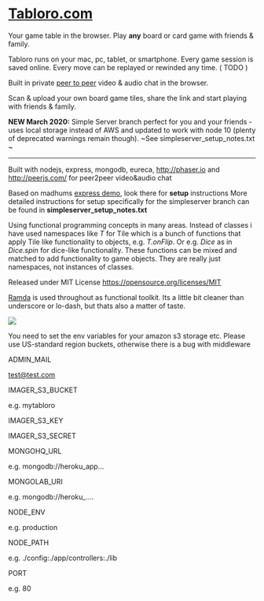 
#  <a href="http://www.tabloro.com/" target="_blank" class="tabloro" >Tabloro.com</a>

Your game table in the browser. Play <strong>any</strong> board or card game with friends & family.

Tabloro runs on your mac, pc, tablet, or smartphone. Every game session is saved online. Every move can be replayed or rewinded any time. ( TODO )

Built in private <a href="http://iswebrtcreadyyet.com/" target="_blank" class="text-default" ><u>peer to peer</u></a> video & audio chat in the browser.

Scan & upload your own board game tiles, share the link and start playing with friends & family.

**NEW March 2020:** Simple Server branch perfect for you and your friends - uses local storage instead of AWS and updated to work with node 10  (plenty of deprecated warnings remain though).
~See simpleserver_setup_notes.txt ~

---


Built with nodejs, express, mongodb, eureca, http://phaser.io and http://peerjs.com/ for peer2peer video&audio chat

Based on madhums <a href="https://github.com/madhums/node-express-mongoose-demo">express demo</a>, look there for **setup** instructions
More detailed instructions for setup specifically for the simpleserver branch can be found in **simpleserver_setup_notes.txt**

Using functional programming concepts in many areas. Instead of classes i have used namespaces like *T* for Tile which is a bunch of functions that apply Tile like functionality to objects, e.g. *T.onFlip*. Or e.g. *Dice* as in *Dice.spin* for dice-like functionality. These functions can be mixed and matched to add functionality to game objects. They are really just namespaces, not instances of classes.

Released under MIT License https://opensource.org/licenses/MIT

<a href="http://ramdajs.com/">Ramda</a> is used throughout as functional toolkit. Its a little bit cleaner than underscore or lo-dash, but thats also a matter of taste.

<img src="http://www.tabloro.com/img/meta.jpg"></img>




You need to set the env variables for your amazon s3 storage etc.
Please use US-standard region buckets, otherwise there is a bug with middleware

ADMIN_MAIL

test@test.com

IMAGER_S3_BUCKET

e.g. mytabloro

IMAGER_S3_KEY

IMAGER_S3_SECRET

MONGOHQ_URL

e.g. mongodb://heroku_app...

MONGOLAB_URI

e.g. mongodb://heroku_....

NODE_ENV

e.g. production

NODE_PATH

e.g. ./config:./app/controllers:./lib

PORT

e.g. 80

